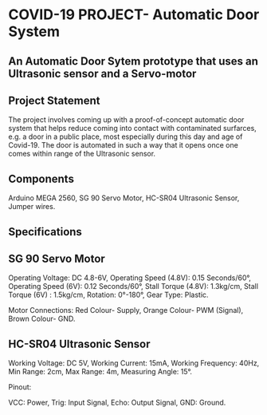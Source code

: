  # COVID-19 PROJECT- Automatic Door System
 
 ## An Automatic Door Sytem prototype that uses an Ultrasonic sensor and a Servo-motor

## Project Statement

The project involves coming up with a proof-of-concept automatic door system that helps reduce coming into contact with contaminated surfarces, e.g. a door in a public place, 
most especially during this day and age of Covid-19.
The door is automated in such a way that it opens once one comes within range of the Ultrasonic sensor.

## Components

Arduino MEGA 2560, SG 90 Servo Motor, HC-SR04 Ultrasonic Sensor, Jumper wires.

## Specifications

## SG 90 Servo Motor

Operating Voltage: DC 4.8-6V,
Operating Speed (4.8V): 0.15 Seconds/60°,
Operating Speed (6V): 0.12 Seconds/60°,
Stall Torque (4.8V): 1.3kg/cm,
Stall Torque (6V) : 1.5kg/cm,
Rotation: 0°-180°,
Gear Type: Plastic.

Motor Connections:
Red Colour- Supply,
Orange Colour- PWM (Signal),
Brown Colour- GND.

## HC-SR04 Ultrasonic Sensor

Working Voltage: DC 5V,
Working Current: 15mA,
Working Frequency: 40Hz,
Min Range: 2cm,
Max Range: 4m,
Measuring Angle: 15°.

Pinout:

VCC: Power,
Trig: Input Signal,
Echo: Output Signal,
GND: Ground.








